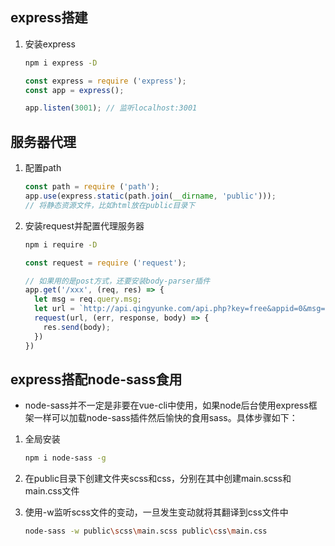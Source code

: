 ## express搭建

1. 安装express

   ```sh
   npm i express -D
   ```

   ```js
   const express = require ('express');
   const app = express();
   
   app.listen(3001); // 监听localhost:3001
   ```

   

## 服务器代理

1. 配置path

   ```js
   const path = require ('path');
   app.use(express.static(path.join(__dirname, 'public')));
   // 将静态资源文件，比如html放在public目录下
   ```

   

2. 安装request并配置代理服务器

   ```sh
   npm i require -D
   ```

   ```js
   const request = require ('request');
   
   // 如果用的是post方式，还要安装body-parser插件
   app.get('/xxx', (req, res) => {
     let msg = req.query.msg;
     let url = `http://api.qingyunke.com/api.php?key=free&appid=0&msg=${msg}`;
     request(url, (err, response, body) => {
       res.send(body);
     })
   })
   ```

   

## express搭配node-sass食用

- node-sass并不一定是非要在vue-cli中使用，如果node后台使用express框架一样可以加载node-sass插件然后愉快的食用sass。具体步骤如下：

1. 全局安装

   ```sh
   npm i node-sass -g
   ```

2. 在public目录下创建文件夹scss和css，分别在其中创建main.scss和main.css文件

3. 使用-w监听scss文件的变动，一旦发生变动就将其翻译到css文件中

   ```sh
   node-sass -w public\scss\main.scss public\css\main.css
   ```

   